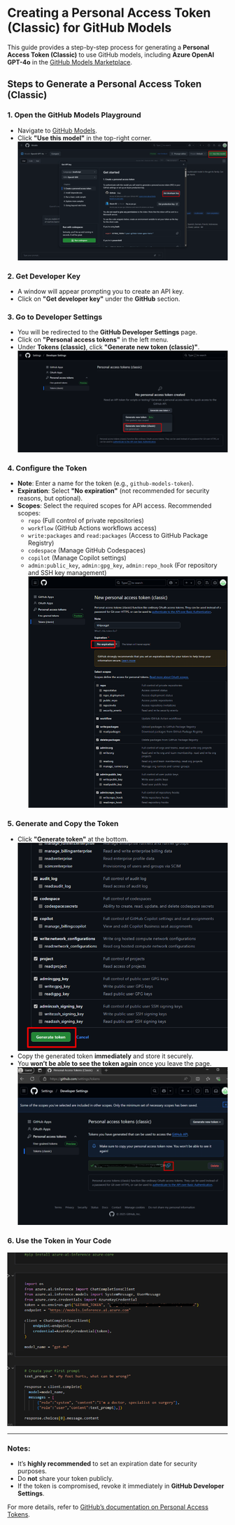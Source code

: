 # Creating a Personal Access Token (Classic) for GitHub Models

This guide provides a step-by-step process for generating a **Personal Access Token (Classic)** to use GitHub models, including **Azure OpenAI GPT-4o** in the [GitHub Models Marketplace](https://github.com/marketplace/models/azure-openai/gpt-4o/playground).

## Steps to Generate a Personal Access Token (Classic)

### 1. Open the GitHub Models Playground
- Navigate to [GitHub Models](https://github.com/marketplace/models/azure-openai/gpt-4o/playground).
- Click **"Use this model"** in the top-right corner.
![alt text](images/image.png)

### 2. Get Developer Key
- A window will appear prompting you to create an API key.
- Click on **"Get developer key"** under the **GitHub** section.

### 3. Go to Developer Settings
- You will be redirected to the **GitHub Developer Settings** page.
- Click on **"Personal access tokens"** in the left menu.
- Under **Tokens (classic)**, click **"Generate new token (classic)"**.
![alt text](images/image-1.png)
### 4. Configure the Token
- **Note**: Enter a name for the token (e.g., `github-models-token`).
- **Expiration**: Select **"No expiration"** (not recommended for security reasons, but optional).
- **Scopes**: Select the required scopes for API access. Recommended scopes:
  - `repo` (Full control of private repositories)
  - `workflow` (GitHub Actions workflows access)
  - `write:packages` and `read:packages` (Access to GitHub Package Registry)
  - `codespace` (Manage GitHub Codespaces)
  - `copilot` (Manage Copilot settings)
  - `admin:public_key`, `admin:gpg_key`, `admin:repo_hook` (For repository and SSH key management)
  ![alt text](images/image-2.png)
### 5. Generate and Copy the Token
- Click **"Generate token"** at the bottom.
![alt text](images/image-3.png)
- Copy the generated token **immediately** and store it securely.
- You **won’t be able to see the token again** once you leave the page.
![alt text](images/image-4.png)
### 6. Use the Token in Your Code
![alt text](images/image-5.png)

---
### Notes:
- It’s **highly recommended** to set an expiration date for security purposes.
- Do **not** share your token publicly.
- If the token is compromised, revoke it immediately in **GitHub Developer Settings**.

For more details, refer to [GitHub’s documentation on Personal Access Tokens](https://docs.github.com/en/github/authenticating-to-github/creating-a-personal-access-token).
